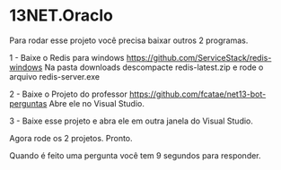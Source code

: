 # 13NET.Oraclo

Para rodar esse projeto você precisa baixar outros 2 programas.

1 - Baixe o Redis para windows https://github.com/ServiceStack/redis-windows
Na pasta downloads descompacte redis-latest.zip e rode o arquivo redis-server.exe

2 - Baixe o Projeto do professor https://github.com/fcatae/net13-bot-perguntas
Abre ele no Visual Studio.

3 - Baixe esse projeto e abra ele em outra janela do Visual Studio.

Agora rode os 2 projetos. Pronto.

Quando é feito uma pergunta você tem 9 segundos para responder.
